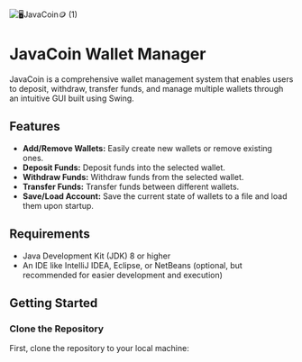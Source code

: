 ![🖥️JavaCoin🪙 (1)](https://github.com/Snldmrtnz/JavaCoin/assets/118676134/eef15249-7be0-432c-a9b7-70c16247213e)

# JavaCoin Wallet Manager

JavaCoin is a comprehensive wallet management system that enables users to deposit, withdraw, transfer funds, and manage multiple wallets through an intuitive GUI built using Swing.

## Features

- **Add/Remove Wallets:** Easily create new wallets or remove existing ones.
- **Deposit Funds:** Deposit funds into the selected wallet.
- **Withdraw Funds:** Withdraw funds from the selected wallet.
- **Transfer Funds:** Transfer funds between different wallets.
- **Save/Load Account:** Save the current state of wallets to a file and load them upon startup.

## Requirements

- Java Development Kit (JDK) 8 or higher
- An IDE like IntelliJ IDEA, Eclipse, or NetBeans (optional, but recommended for easier development and execution)

## Getting Started

### Clone the Repository

First, clone the repository to your local machine:



